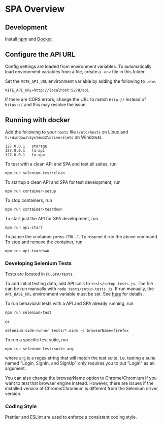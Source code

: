 # SPA Overview

## Development

Install [npm](https://www.npmjs.com/package/npm) and [Docker](https://www.docker.com/get-started/).

## Configure the API URL

Config settings are loaded from environment variables. To automatically load environment variables from a file, create a `.env` file in this folder.

Set the `VITE_API_URL` environment variable by adding the following to `.env`.

    VITE_API_URL=http://localhost:5278/api

If there are CORS errors, change the URL to match `http://` instead of `https://` and this may resolve the issue.

## Running with docker

Add the following to your `hosts` file (`/etc/hosts` on Linux and `C:\Windows\System32\drivers\etc` on Windows).

    127.0.0.1	storage
    127.0.0.1	fu-api
    127.0.0.1	fu-spa

To test with a clean API and SPA and test all suites, run

    npm run selenium-test:clean

To startup a clean API and SPA for test development, run

    npm run container-setup

To stop containers, run

    npm run container-teardown

To start just the API for SPA development, run

    npm run api-start

To pause the container press `CTRL-C`. To resume it run the above command. To stop and remove the container, run

    npm run api-teardown

### Developing Selenium Tests

Tests are located in `FU.SPA/tests`.

To add initial testing data, add API calls to `tests/setup-tests.js`. The file can be run manually with `node tests/setup-tests.js`. If run manually, the `API_BASE_URL` environment variable must be set. See [here](https://nodejs.org/en/learn/command-line/how-to-read-environment-variables-from-nodejs) for details.

To run behavioral tests with a API and SPA already running, run

    npm run selenium-test

or

    selenium-side-runner tests/*.side -c browserName=firefox

To run a specific test suite, run

    npm run selenium-test:suite arg

where `arg` is a regex string that will match the test suite. i.e. testing a suite named "Login, SignIn, and SignUp" only requires you to put "Login" as an argument.

You can also change the browserName option to Chrome/Chromium if you want to test that browser engine instead. However, there are issues if the installed version of Chrome/Chromium is different from the Selenium driver version.

### Coding Style

Prettier and ESLint are used to enforce a consistent coding style.
